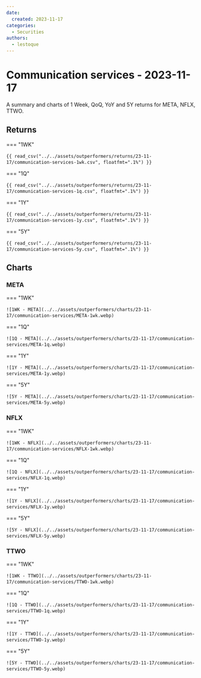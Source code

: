 ```yaml
---
date:
  created: 2023-11-17
categories:
  - Securities
authors:
  - lestoque
---
```


# Communication services - 2023-11-17

A summary and charts of 1 Week, QoQ, YoY and 5Y returns for META, NFLX, TTWO.

<!-- more -->

## Returns


=== "1WK"

    {{ read_csv("../../assets/outperformers/returns/23-11-17/communication-services-1wk.csv", floatfmt=".1%") }}

=== "1Q"

    {{ read_csv("../../assets/outperformers/returns/23-11-17/communication-services-1q.csv", floatfmt=".1%") }}

=== "1Y"

    {{ read_csv("../../assets/outperformers/returns/23-11-17/communication-services-1y.csv", floatfmt=".1%") }}

=== "5Y"

    {{ read_csv("../../assets/outperformers/returns/23-11-17/communication-services-5y.csv", floatfmt=".1%") }}



## Charts


### META

=== "1WK"

    ![1WK - META](../../assets/outperformers/charts/23-11-17/communication-services/META-1wk.webp)

=== "1Q"

    ![1Q - META](../../assets/outperformers/charts/23-11-17/communication-services/META-1q.webp)

=== "1Y"

    ![1Y - META](../../assets/outperformers/charts/23-11-17/communication-services/META-1y.webp)

=== "5Y"

    ![5Y - META](../../assets/outperformers/charts/23-11-17/communication-services/META-5y.webp)

### NFLX

=== "1WK"

    ![1WK - NFLX](../../assets/outperformers/charts/23-11-17/communication-services/NFLX-1wk.webp)

=== "1Q"

    ![1Q - NFLX](../../assets/outperformers/charts/23-11-17/communication-services/NFLX-1q.webp)

=== "1Y"

    ![1Y - NFLX](../../assets/outperformers/charts/23-11-17/communication-services/NFLX-1y.webp)

=== "5Y"

    ![5Y - NFLX](../../assets/outperformers/charts/23-11-17/communication-services/NFLX-5y.webp)

### TTWO

=== "1WK"

    ![1WK - TTWO](../../assets/outperformers/charts/23-11-17/communication-services/TTWO-1wk.webp)

=== "1Q"

    ![1Q - TTWO](../../assets/outperformers/charts/23-11-17/communication-services/TTWO-1q.webp)

=== "1Y"

    ![1Y - TTWO](../../assets/outperformers/charts/23-11-17/communication-services/TTWO-1y.webp)

=== "5Y"

    ![5Y - TTWO](../../assets/outperformers/charts/23-11-17/communication-services/TTWO-5y.webp)


